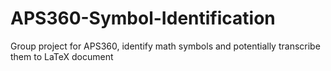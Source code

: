 # APS360-Symbol-Identification
Group project for APS360, identify math symbols and potentially transcribe them to LaTeX document
